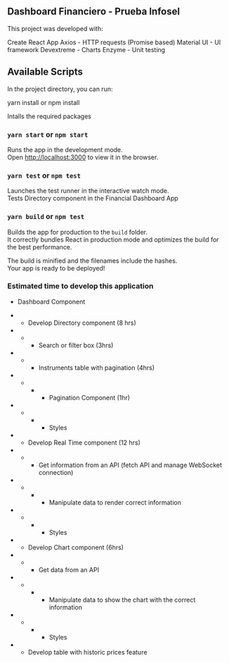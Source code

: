 ## Dashboard Financiero - Prueba Infosel

This project was developed with:

Create React App
Axios - HTTP requests (Promise based)
Material UI - UI framework
Devextreme - Charts
Enzyme - Unit testing

## Available Scripts

In the project directory, you can run:

yarn install or npm install

Intalls the required packages

### `yarn start` or `npm start`

Runs the app in the development mode.<br />
Open [http://localhost:3000](http://localhost:3000) to view it in the browser.

### `yarn test` or `npm test`

Launches the test runner in the interactive watch mode.<br />
Tests Directory component in the Financial Dashboard App

### `yarn build` or `npm test`

Builds the app for production to the `build` folder.<br />
It correctly bundles React in production mode and optimizes the build for the best performance.

The build is minified and the filenames include the hashes.<br />
Your app is ready to be deployed!

### Estimated time to develop this application

- Dashboard Component

- - Develop Directory component (8 hrs)
- - - Search or filter box (3hrs)
- - - Instruments table with pagination (4hrs)
- - - - Pagination Component (1hr)
- - - - Styles

- - Develop Real Time component (12 hrs)
- - - Get information from an API (fetch API and manage WebSocket connection)
- - - - Manipulate data to render correct information
- - - - Styles

- - Develop Chart component (6hrs)
- - - Get data from an API
- - - - Manipulate data to show the chart with the correct information
- - - - Styles

- - Develop table with historic prices feature
